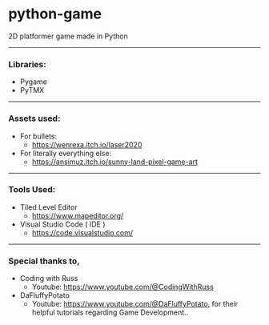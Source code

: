 # python-game
2D platformer game made in Python
***********************
### Libraries:
- Pygame
- PyTMX
***********************
### Assets used:
  - For bullets:
    - https://wenrexa.itch.io/laser2020
  - For literally everything else:
    - https://ansimuz.itch.io/sunny-land-pixel-game-art
***********************
### Tools Used:
- Tiled Level Editor
  - https://www.mapeditor.org/
- Visual Studio Code ( IDE )
  - https://code.visualstudio.com/
***********************
### Special thanks to,
- Coding with Russ
  - Youtube: https://www.youtube.com/@CodingWithRuss
- DaFluffyPotato
  - Youtube: https://www.youtube.com/@DaFluffyPotato,
for their helpful tutorials regarding Game Development..
